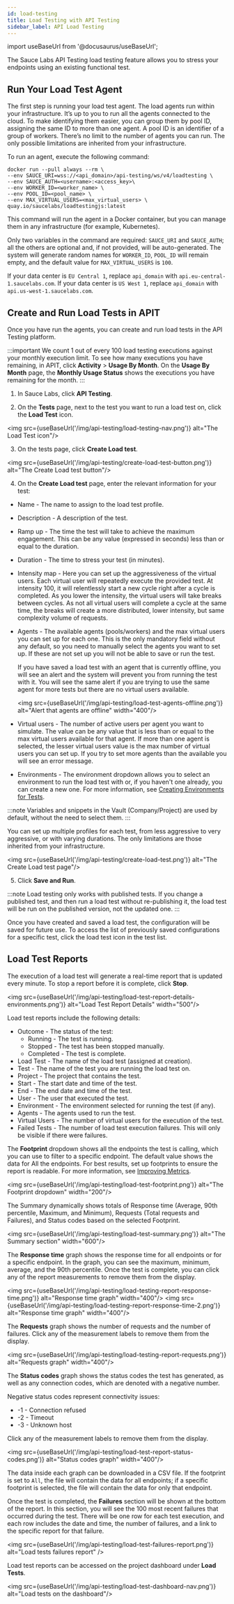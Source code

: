 ```yaml
---
id: load-testing
title: Load Testing with API Testing
sidebar_label: API Load Testing
---
```


import useBaseUrl from '@docusaurus/useBaseUrl';

The Sauce Labs API Testing load testing feature allows you to stress your endpoints using an existing functional test.

## Run Your Load Test Agent

The first step is running your load test agent. The load agents run within your infrastructure. It’s up to you to run all the agents connected to the cloud. To make identifying them easier, you can group them by pool ID, assigning the same ID to more than one agent. A pool ID is an identifier of a group of workers. There’s no limit to the number of agents you can run. The only possible limitations are inherited from your infrastructure.

To run an agent, execute the following command:

```
docker run --pull always --rm \
--env SAUCE_URI=wss://<api_domain>/api-testing/ws/v4/loadtesting \
--env SAUCE_AUTH=<username>:<access_key>\
--env WORKER_ID=<worker_name> \
--env POOL_ID=<pool_name> \
--env MAX_VIRTUAL_USERS=<max_virtual_users> \
quay.io/saucelabs/loadtestingjs:latest
```

This command will run the agent in a Docker container, but you can manage them in any infrastructure (for example, Kubernetes).

Only two variables in the command are required: `SAUCE_URI` and `SAUCE_AUTH`; all the others are optional and, if not provided, will be auto-generated. The system will generate random names for `WORKER_ID`, `POOL_ID` will remain empty, and the default value for `MAX_VIRTUAL_USERS` is `100`.

If your data center is `EU Central 1`, replace `api_domain` with `api.eu-central-1.saucelabs.com`. If your data center is `US West 1`, replace `api_domain` with `api.us-west-1.saucelabs.com`.

## Create and Run Load Tests in APIT 

Once you have run the agents, you can create and run load tests in the API Testing platform.

:::important
We count 1 out of every 100 load testing executions against your monthly execution limit. To see how many executions you have remaining, in APIT, click **Activity** > **Usage By Month**. On the **Usage By Month** page, the **Monthly Usage Status** shows the executions you have remaining for the month.
:::

1. In Sauce Labs, click **API Testing**.

2. On the **Tests** page, next to the test you want to run a load test on, click the **Load Test** icon.

<img src={useBaseUrl('/img/api-testing/load-testing-nav.png')} alt="The Load Test icon"/>

3. On the tests page, click **Create Load test**.

<img src={useBaseUrl('/img/api-testing/create-load-test-button.png')} alt="The Create Load test button"/>

4. On the **Create Load test** page, enter the relevant information for your test:

- Name - The name to assign to the load test profile.
- Description - A description of the test.
- Ramp up - The time the test will take to achieve the maximum engagement. This can be any value (expressed in seconds) less than or equal to the duration.
- Duration - The time to stress your test (in minutes).
- Intensity map - Here you can set up the aggressiveness of the virtual users. Each virtual user will repeatedly execute the provided test. At intensity 100, it will relentlessly start a new cycle right after a cycle is completed. As you lower the intensity, the virtual users will take breaks between cycles. As not all virtual users will complete a cycle at the same time, the breaks will create a more distributed, lower intensity, but same complexity volume of requests.
- Agents - The available agents (pools/workers) and the max virtual users you can set up for each one. This is the only mandatory field without any default, so you need to manually select the agents you want to set up. If these are not set up you will not be able to save or run the test.

  If you have saved a load test with an agent that is currently offline, you will see an alert and the system will prevent you from running the test with it. You will see the same alert if you are trying to use the same agent for more tests but there are no virtual users available.

  <img src={useBaseUrl('/img/api-testing/load-test-agents-offline.png')} alt="Alert that agents are offline" width="400"/>

- Virtual users - The number of active users per agent you want to simulate. The value can be any value that is less than or equal to the max virtual users available for that agent. If more than one agent is selected, the lesser virtual users value is the max number of virtual users you can set up. If you try to set more agents than the available you will see an error message.
- Environments - The environment dropdown allows you to select an environment to run the load test with or, if you haven't one already, you can create a new one.
  For more information, see [Creating Environments for Tests](/api-testing/environments/).

:::note
Variables and snippets in the Vault (Company/Project) are used by default, without the need to select them.
:::

You can set up multiple profiles for each test, from less aggressive to very aggressive, or with varying durations. The only limitations are those inherited from your infrastructure.

<img src={useBaseUrl('/img/api-testing/create-load-test.png')} alt="The Create Load test page"/>

5. Click **Save and Run**. 

:::note
Load testing only works with published tests. If you change a published test, and then run a load test without re-publishing it, the load test will be run on the published version, not the updated one.
:::

Once you have created and saved a load test, the configuration will be saved for future use. To access the list of previously saved configurations for a specific test, click the load test icon in the test list. 

## Load Test Reports
The execution of a load test will generate a real-time report that is updated every minute. To stop a report before it is complete, click **Stop**.

<img src={useBaseUrl('/img/api-testing/load-test-report-details-environments.png')} alt="Load Test Report Details" width="500"/>

Load test reports include the following details:

- Outcome - The status of the test:
  - Running - The test is running.
  - Stopped - The test has been stopped manually.
  - Completed - The test is complete.
- Load Test - The name of the load test (assigned at creation).
- Test - The name of the test you are running the load test on.
- Project - The project that contains the test.
- Start - The start date and time of the test.
- End - The end date and time of the test.
- User - The user that executed the test.
- Environment - The environment selected for running the test (if any).
- Agents - The agents used to run the test.
- Virtual Users - The number of virtual users for the execution of the test.
- Failed Tests - The number of load test execution failures. This will only be visible if there were failures.

The **Footprint** dropdown shows all the endpoints the test is calling, which you can use to filter to a specific endpoint. The default value shows the data for All the endpoints. For best results, set up footprints to ensure the report is readable. For more information, see [Improving Metrics](/api-testing/composer#improving-metrics).

<img src={useBaseUrl('/img/api-testing/load-test-footprint.png')} alt="The Footprint dropdown" width="200"/>

The Summary dynamically shows totals of Response time (Average, 90th percentile, Maximum, and Minimum), Requests (Total requests and Failures), and Status codes based on the selected Footprint.

<img src={useBaseUrl('/img/api-testing/load-test-summary.png')} alt="The Summary section" width="600"/>

The **Response time** graph shows the response time for all endpoints or for a specific endpoint. In the graph, you can see the maximum, minimum, average, and the 90th percentile. Once the test is complete, you can click any of the report measurements to remove them from the display.

<img src={useBaseUrl('/img/api-testing/load-testing-report-response-time.png')} alt="Response time graph" width="400"/>
<img src={useBaseUrl('/img/api-testing/load-testing-report-response-time-2.png')} alt="Response time graph" width="400"/>

The **Requests** graph shows the number of requests and the number of failures. Click any of the measurement labels to remove them from the display.

<img src={useBaseUrl('/img/api-testing/load-testing-report-requests.png')} alt="Requests graph" width="400"/>

The **Status codes** graph shows the status codes the test has generated, as well as any connection codes, which are denoted with a negative number.

Negative status codes represent connectivity issues:

- -1 - Connection refused
- -2 - Timeout
- -3 - Unknown host

Click any of the measurement labels to remove them from the display.

<img src={useBaseUrl('/img/api-testing/load-test-report-status-codes.png')} alt="Status codes graph" width="400"/>

The data inside each graph can be downloaded in a CSV file. If the footprint is set to `All`, the file will contain the data for all endpoints; if a specific footprint is selected, the file will contain the data for only that endpoint.

Once the test is completed, the **Failures** section will be shown at the bottom of the report. In this section, you will see the 100 most recent failures that occurred during the test. There will be one row for each test execution, and each row includes the date and time, the number of failures, and a link to the specific report for that failure.

<img src={useBaseUrl('/img/api-testing/load-test-failures-report.png')} alt="Load tests failures report" />

Load test reports can be accessed on the project dashboard under **Load Tests**.

<img src={useBaseUrl('/img/api-testing/load-test-dashboard-nav.png')} alt="Load tests on the dashboard"/>

